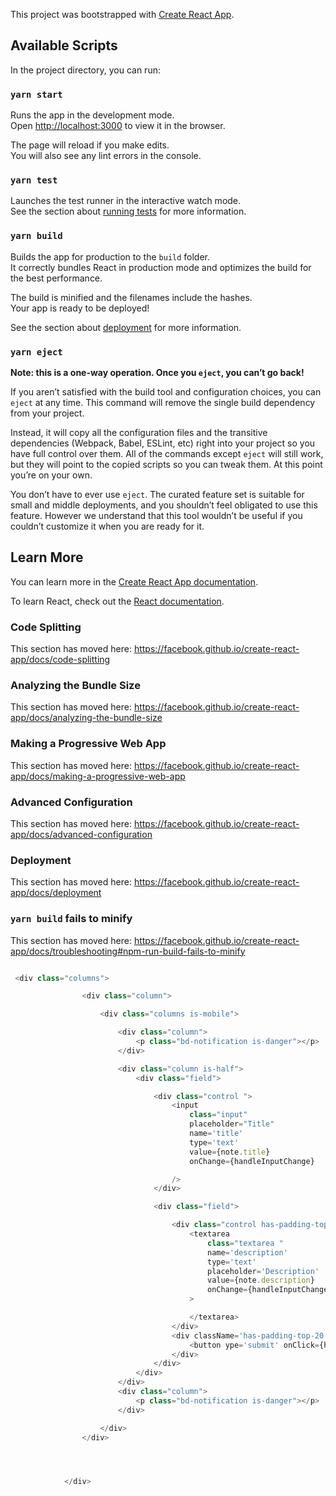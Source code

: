 This project was bootstrapped with [Create React App](https://github.com/facebook/create-react-app).

## Available Scripts

In the project directory, you can run:

### `yarn start`

Runs the app in the development mode.<br />
Open [http://localhost:3000](http://localhost:3000) to view it in the browser.

The page will reload if you make edits.<br />
You will also see any lint errors in the console.

### `yarn test`

Launches the test runner in the interactive watch mode.<br />
See the section about [running tests](https://facebook.github.io/create-react-app/docs/running-tests) for more information.

### `yarn build`

Builds the app for production to the `build` folder.<br />
It correctly bundles React in production mode and optimizes the build for the best performance.

The build is minified and the filenames include the hashes.<br />
Your app is ready to be deployed!

See the section about [deployment](https://facebook.github.io/create-react-app/docs/deployment) for more information.

### `yarn eject`

**Note: this is a one-way operation. Once you `eject`, you can’t go back!**

If you aren’t satisfied with the build tool and configuration choices, you can `eject` at any time. This command will remove the single build dependency from your project.

Instead, it will copy all the configuration files and the transitive dependencies (Webpack, Babel, ESLint, etc) right into your project so you have full control over them. All of the commands except `eject` will still work, but they will point to the copied scripts so you can tweak them. At this point you’re on your own.

You don’t have to ever use `eject`. The curated feature set is suitable for small and middle deployments, and you shouldn’t feel obligated to use this feature. However we understand that this tool wouldn’t be useful if you couldn’t customize it when you are ready for it.

## Learn More

You can learn more in the [Create React App documentation](https://facebook.github.io/create-react-app/docs/getting-started).

To learn React, check out the [React documentation](https://reactjs.org/).

### Code Splitting

This section has moved here: https://facebook.github.io/create-react-app/docs/code-splitting

### Analyzing the Bundle Size

This section has moved here: https://facebook.github.io/create-react-app/docs/analyzing-the-bundle-size

### Making a Progressive Web App

This section has moved here: https://facebook.github.io/create-react-app/docs/making-a-progressive-web-app

### Advanced Configuration

This section has moved here: https://facebook.github.io/create-react-app/docs/advanced-configuration

### Deployment

This section has moved here: https://facebook.github.io/create-react-app/docs/deployment

### `yarn build` fails to minify

This section has moved here: https://facebook.github.io/create-react-app/docs/troubleshooting#npm-run-build-fails-to-minify





```js

 <div class="columns">

                <div class="column">

                    <div class="columns is-mobile">

                        <div class="column">
                            <p class="bd-notification is-danger"></p>
                        </div>

                        <div class="column is-half">
                            <div class="field">

                                <div class="control ">
                                    <input
                                        class="input"
                                        placeholder="Title"
                                        name='title'
                                        type='text'
                                        value={note.title}
                                        onChange={handleInputChange}

                                    />
                                </div>

                                <div class="field">

                                    <div class="control has-padding-top-30">
                                        <textarea
                                            class="textarea "
                                            name='description'
                                            type='text'
                                            placeholder='Description'
                                            value={note.description}
                                            onChange={handleInputChange}
                                        >

                                        </textarea>
                                    </div>
                                    <div className='has-padding-top-20'>
                                        <button ype='submit' onClick={handleSubmit} class="button is-info is-outlined">Add Note</button>
                                    </div>
                                </div>
                            </div>
                        </div>
                        <div class="column">
                            <p class="bd-notification is-danger"></p>
                        </div>

                    </div>
                </div>




            </div>

```